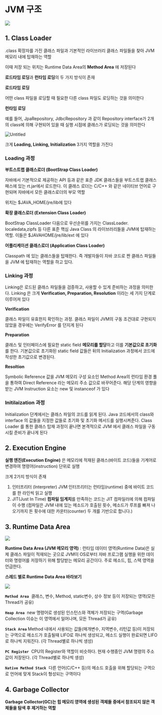# JVM 구조
![](https://file.notion.so/f/s/89043600-d178-4b7c-9ed4-01dbf5473961/Untitled.png?id=20c976fa-3e61-4abf-9c0f-bdc0d18c30d3&table=block&spaceId=3a360ce2-d10d-4f64-b827-1829272f68ef&expirationTimestamp=1698213600000&signature=FCkH4w0SD8_gmaAxykk4QUbrVWWa_MtFYof0sQsiTNQ&downloadName=Untitled.png)

## 1. Class Loader

.class 확장자를 가진 클래스 파일과 기본적인 라이브러리 클래스 파일들을 찾아 JVM 메모리 내에 탑재하는 역할

이때 저장 되는 위치는 Runtime Data Area의 **Method Area** 에 저장된다

**로드타임 로딩**과 **런타임 로딩**의 두 가지 방식이 존재

**로드타임 로딩**

어떤 class 파일을 로딩할 때 필요한 다른 class 파일도 로딩하는 것을 의미한다

**런타임 로딩**

예를 들어, JpaRepository, JdbcRepository 과 같이 Repository interface가 2개의 class에 의해 구현되어 있을 때 실행 시점에 클래스가 로딩되는 것을 의미한다

![Untitled](https://file.notion.so/f/s/1562feec-5f65-45be-8fca-98b643a8fc73/Untitled.png?id=42dd2f5c-076b-4d92-b992-7bd642f40ddd&table=block&spaceId=3a360ce2-d10d-4f64-b827-1829272f68ef&expirationTimestamp=1698213600000&signature=dNKUdqoL2QeYOf5hKjFYp8KdNDAL1l6qst8GlRdzsno&downloadName=Untitled.png)

크게 **Loading, Linking, Initialization** 3가지 역할을 가진다

### **Loading 과정**

**부트스트랩 클래스로더 (BootStrap Class Loader)**

자바에서 기본적으로 제공하는 API 등과 같은 표준 JDK 클래스들을 부트스트랩 클래스패스에 있는 rt.jar에서 로드한다. 이 클래스 로더는  C/C++ 와 같은 네이티브 언어로 구현되며 자바에서 모든 클래스로더의 부모 역할

위치는 $JAVA_HOME/jre/lib에 있다

**확장 클래스로더 (Extension Class Loader)**

BootStrap ClassLoader 다음으로 우선순위를 가지는 ClassLoader. localedata,zipfs 등 다른 표준 핵심 Java Class 의 라이브러리들을 JVM에 탑재하는 역할. 이들은 $JAVAHOME/jre/lib/ext 에 있다

**어플리케이션 클래스로더 (Application Class Loader)**

Classpath 에 있는 클래스들을 탑재한다. 즉 개발자들이 자바 코드로 짠 클래스 파일들을  JVM 에 탑재하는 역할을 하고 있다.



### Linking 과정

Linking은 로드된 클래스 파일들을 검증하고, 사용할 수 있게 준비하는 과정을 의미한다. Linking 은 크게 **Verification, Preparation, Resolution** 이라는 세 가지 단계로 이루어져 있다

**Verification**

클래스 파일이 유효한지 확인하는 과정. 클래스 파일이 JVM의 구동 조건대로 구현되지 않았을 경우에는 VerifyError 를 던지게 된다

**Preparation**

클래스 및 인터페이스에 필요한 static field **메모리를 할당**하고 이를 **기본값으로 초기화**를 한다. 기본값으로 초기화된 static field 값들은 뒤의 Initialization 과정에서 코드에 작성한 초기값으로 변경된다.

**Resoltion**

Symbolic Reference 값을 JVM 메모리 구성 요소인 Method Area의 런타임 환경 풀을 통하여 Direct Reference 라는 메모리 주소 값으로 바꾸어준다. 해당 단계의 영향을 받는 JVM Instruction 요소는 new 및 instanceof 가 있다

### Initilaization 과정

Initialization 단계에서는 클래스 파일의 코드를 읽게 된다. Java 코드에서의 class와 interface 의 값들을 지정한 값들로 초기화 및 초기화 메서드를 실행시켜준다. Class Loader 를 통한 클래스 탑재 과정이 끝나면 본격적으로 JVM 에서 클래스 파일을 구동시킬 준비가 끝나게 된다


## 2. Execution Engine

**실행 엔진(Execution Engine)** 은 메모리에 적재된 클래스(바이트 코드)들을 기계어로 변경하여 명령어(instruction) 단위로 실행

크게 2가지 방식이 존재

1. 인터프리터 (Interpreter)
   JVM 인터프리터는 런타임(runtime) 중에 바이트 코드를 한 라인씩 읽고 실행
2. JIT(Just In Time)
   **컴파일 임계치**를 만족하는 코드는 JIT 컴파일러에 의해 컴파일이 수행 (컴파일은 JVM 내에 있는 메소드가 호출된 횟수, 메소드가 루프를 빠져 나오기까지 돈 횟수에 대한 카운터(counter) 두 개를 기반으로 합니다.)

## 3. Runtime Data Area

![](https://file.notion.so/f/s/6a3b9963-a0cb-430f-a216-32add7f8d0bc/Untitled.png?id=3643c64d-f522-4c7c-b1be-249dac86964a&table=block&spaceId=3a360ce2-d10d-4f64-b827-1829272f68ef&expirationTimestamp=1698213600000&signature=5xl8EiVoU8V8aNRHphM4_meSPjbRDxTQAARs16VOZAY&downloadName=Untitled.png)

**Runtime Data Area (JVM 메모리 영역)** :  런타임 데이터 영역(Runtime Data)은 실제 클래스 파일이 적재되는 곳으로 JVM이 OS로부터 자바 프로그램 실행을 위한 데이터와 명령어를 저장하기 위해 할당받는 메모리 공간이다. 주로 메소드, 힙, 스택 영역을 언급한다.

**스레드 별로 Runtime Data Area 바라보기**

![](https://file.notion.so/f/s/c84c9b55-ffbb-4676-b4ee-c0f68f62cfe7/Untitled.png?id=921c7bd1-622f-4123-bbad-4626ee42de5f&table=block&spaceId=3a360ce2-d10d-4f64-b827-1829272f68ef&expirationTimestamp=1698213600000&signature=lwTl4ApQr1Gi17pZW8pbcBm7LpDplzSjdSXOG_RLKuw&downloadName=Untitled.png)

**`Method Area`**  클래스, 변수, Method, static변수, 상수 정보 등이 저장되는 영역(모든 Thread가 공유)

**`Heap Area`**  new 명령어로 생성된 인스턴스와 객체가 저장되는 구역(Garbage Collection 이슈는 이 영역에서 일어나며, 모든 Thread가 공유)

**`Stack Area`** Method 내에서 사용되는 값들(매개변수, 지역변수, 리턴값 등)이 저장되는 구역으로 메소드가 호출될때 LIFO로 하나씩 생성되고, 메소드 실행이 완료되면 LIFO로 하나씩 지워진다. (각 Thread별로 하나씩 생성)

**`PC Register`**  CPU의 Register와 역할이 비슷하다. 현재 수행중인 JVM 명령의 주소값이 저장된다. (각 Thread별로 하나씩 생성)

**`Native Method Stack`**  다른 언어(C/C++ 등)의 메소드 호출을 위해 할당되는 구역으로 언어에 맞게 Stack이 형성되는 구역이다

## 4. Garbage Collector

**Garbage Collector(GC)는 힙 메모리 영역에 생성된 객체들 중에서 참조되지 않은 객체들을 탐색 후 제거하는 역할**